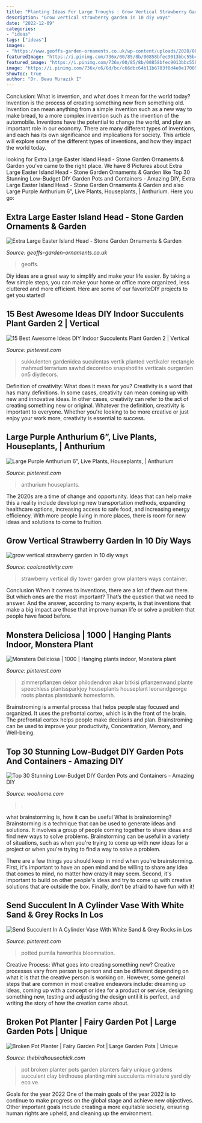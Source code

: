 ```yaml
---
title: "Planting Ideas For Large Troughs : Grow Vertical Strawberry Garden In 10 Diy Ways"
description: "Grow vertical strawberry garden in 10 diy ways"
date: "2022-12-09"
categories:
- "ideas"
tags: ["ideas"]
images:
- "https://www.geoffs-garden-ornaments.co.uk/wp-content/uploads/2020/08/ujdsfoisdfaiof-scaled.jpeg"
featuredImage: "https://i.pinimg.com/736x/00/85/8b/00858bfec9013bbc55b424365584b28d.jpg"
featured_image: "https://i.pinimg.com/736x/00/85/8b/00858bfec9013bbc55b424365584b28d.jpg"
image: "https://i.pinimg.com/736x/c6/6d/bc/c66dbc64b11b6703f8d4e0e17005596d.jpg"
ShowToc: true
author: "Dr. Beau Murazik I"
---
```



Conclusion: What is invention, and what does it mean for the world today?
Invention is the process of creating something new from something old. Invention can mean anything from a simple invention such as a new way to make bread, to a more complex invention such as the invention of the automobile. Inventions have the potential to change the world, and play an important role in our economy. There are many different types of inventions, and each has its own significance and implications for society. This article will explore some of the different types of inventions, and how they impact the world today.

	

		
looking for Extra Large Easter Island Head - Stone Garden Ornaments &amp; Garden you've came to the right place. We have 8 Pictures about Extra Large Easter Island Head - Stone Garden Ornaments &amp; Garden like Top 30 Stunning Low-Budget DIY Garden Pots and Containers - Amazing DIY, Extra Large Easter Island Head - Stone Garden Ornaments &amp; Garden and also Large Purple Anthurium 6”, Live Plants, Houseplants, | Anthurium. Here you go:
		
    
## Extra Large Easter Island Head - Stone Garden Ornaments &amp; Garden

<img loading=lazy src="https://www.geoffs-garden-ornaments.co.uk/wp-content/uploads/2020/08/ujdsfoisdfaiof-scaled.jpeg" onerror="this.onerror=null;this.src='https://tse2.mm.bing.net/th?id=OIP.5qyj22lIxn3JeDNisLq2SQHaNL&amp;pid=15.1';" alt="Extra Large Easter Island Head - Stone Garden Ornaments &amp; Garden">

_Source: geoffs-garden-ornaments.co.uk_

>geoffs. 

	

Diy ideas are a great way to simplify and make your life easier. By taking a few simple steps, you can make your home or office more organized, less cluttered and more efficient. Here are some of our favoriteDIY projects to get you started!

    
## 15 Best Awesome Ideas DIY Indoor Succulents Plant Garden 2 | Vertical

<img loading=lazy src="https://i.pinimg.com/736x/00/85/8b/00858bfec9013bbc55b424365584b28d.jpg" onerror="this.onerror=null;this.src='https://tse1.mm.bing.net/th?id=OIP.ojyQUevTBLzqMEUmIVzQBQHaKv&amp;pid=15.1';" alt="15 Best Awesome Ideas DIY Indoor Succulents Plant Garden 2 | Vertical">

_Source: pinterest.com_

>sukkulenten gardenidea suculentas vertik planted vertikaler rectangle mahmud terrarium sawhd decoretoo snapshotlite verticais ourgarden on5 diydecors. 

	

Definition of creativity: What does it mean for you?
Creativity is a word that has many definitions. In some cases, creativity can mean coming up with new and innovative ideas. In other cases, creativity can refer to the act of creating something new or original. Whatever the definition, creativity is important to everyone. Whether you're looking to be more creative or just enjoy your work more, creativity is essential to success.

    
## Large Purple Anthurium 6”, Live Plants, Houseplants, | Anthurium

<img loading=lazy src="https://i.pinimg.com/736x/8c/97/35/8c973598eaba1144d799cc64d452f31b.jpg" onerror="this.onerror=null;this.src='https://tse2.mm.bing.net/th?id=OIP.5uiiLYAqVVMpPsxnVMk0ZAHaJ4&amp;pid=15.1';" alt="Large Purple Anthurium 6”, Live Plants, Houseplants, | Anthurium">

_Source: pinterest.com_

>anthurium houseplants. 

	

The 2020s are a time of change and opportunity. Ideas that can help make this a reality include developing new transportation methods, expanding healthcare options, increasing access to safe food, and increasing energy efficiency. With more people living in more places, there is room for new ideas and solutions to come to fruition.

    
## Grow Vertical Strawberry Garden In 10 Diy Ways

<img loading=lazy src="https://coolcreativity.com/wp-content/uploads/2016/07/DIY-Vertical-Container-Strawberry-Planters-DIY-Strawberry-Tower.jpg" onerror="this.onerror=null;this.src='https://tse1.mm.bing.net/th?id=OIP.g1SO272PNW8Ng05ubGAlbgCrEs&amp;pid=15.1';" alt="grow vertical strawberry garden in 10 diy ways">

_Source: coolcreativity.com_

>strawberry vertical diy tower garden grow planters ways container. 

	

Conclusion
When it comes to inventions, there are a lot of them out there. But which ones are the most important? That’s the question that we need to answer. And the answer, according to many experts, is that inventions that make a big impact are those that improve human life or solve a problem that people have faced before.

    
## Monstera Deliciosa | 1000 | Hanging Plants Indoor, Monstera Plant

<img loading=lazy src="https://i.pinimg.com/736x/ec/d7/4c/ecd74ca154d8e37fca6f2ad40d4b6e43.jpg" onerror="this.onerror=null;this.src='https://tse1.mm.bing.net/th?id=OIP.gj1UyGMHRYQHXfYpReWWXwHaJQ&amp;pid=15.1';" alt="Monstera Deliciosa | 1000 | Hanging plants indoor, Monstera plant">

_Source: pinterest.com_

>zimmerpflanzen dekor philodendron akar bitkisi pflanzenwand plante speechless plantssparkjoy houseplants houseplant leonandgeorge roots plantas plantsbank homesfornh. 

	

Brainstroming is a mental process that helps people stay focused and organized. It uses the prefrontal cortex, which is in the front of the brain. The prefrontal cortex helps people make decisions and plan. Brainstroming can be used to improve your productivity, Concentration, Memory, and Well-being.

    
## Top 30 Stunning Low-Budget DIY Garden Pots And Containers - Amazing DIY

<img loading=lazy src="https://www.woohome.com/wp-content/uploads/2014/02/DIY-Garden-Pots-11.jpg" onerror="this.onerror=null;this.src='https://tse2.mm.bing.net/th?id=OIP.y8I2GWAJLGXztCf3vMrZvgHaJ3&amp;pid=15.1';" alt="Top 30 Stunning Low-Budget DIY Garden Pots and Containers - Amazing DIY">

_Source: woohome.com_

>. 

	

what brainstorming is, how it can be useful
What is brainstorming?
Brainstorming is a technique that can be used to generate ideas and solutions. It involves a group of people coming together to share ideas and find new ways to solve problems. Brainstorming can be useful in a variety of situations, such as when you're trying to come up with new ideas for a project or when you're trying to find a way to solve a problem.

There are a few things you should keep in mind when you're brainstorming. First, it's important to have an open mind and be willing to share any idea that comes to mind, no matter how crazy it may seem. Second, it's important to build on other people's ideas and try to come up with creative solutions that are outside the box. Finally, don't be afraid to have fun with it!

    
## Send Succulent In A Cylinder Vase With White Sand &amp; Grey Rocks In Los

<img loading=lazy src="https://i.pinimg.com/736x/c6/6d/bc/c66dbc64b11b6703f8d4e0e17005596d.jpg" onerror="this.onerror=null;this.src='https://tse3.mm.bing.net/th?id=OIP.dWXqX6msJzqHQ_-w6vI1lAHaHa&amp;pid=15.1';" alt="Send Succulent In A Cylinder Vase With White Sand &amp; Grey Rocks in Los">

_Source: pinterest.com_

>potted pumila haworthia bloomnation. 

	

Creative Process: What goes into creating something new?
Creative processes vary from person to person and can be different depending on what it is that the creative person is working on. However, some general steps that are common in most creative endeavors include: dreaming up ideas, coming up with a concept or idea for a product or service, designing something new, testing and adjusting the design until it is perfect, and writing the story of how the creation came about.

    
## Broken Pot Planter | Fairy Garden Pot | Large Garden Pots | Unique

<img loading=lazy src="https://cdn.shopify.com/s/files/1/0642/1903/products/Broken-Pot-Planter_grande.jpg?v=1472661483" onerror="this.onerror=null;this.src='https://tse1.mm.bing.net/th?id=OIP.OBh_30TOv3CstPAvznFhvgHaHX&amp;pid=15.1';" alt="Broken Pot Planter | Fairy Garden Pot | Large Garden Pots | Unique">

_Source: thebirdhousechick.com_

>pot broken planter pots garden planters fairy unique gardens succulent clay birdhouse planting mini succulents miniature yard diy eco ve. 

	

Goals for the year 2022
One of the main goals of the year 2022 is to continue to make progress on the global stage and achieve new objectives. Other important goals include creating a more equitable society, ensuring human rights are upheld, and cleaning up the environment.

